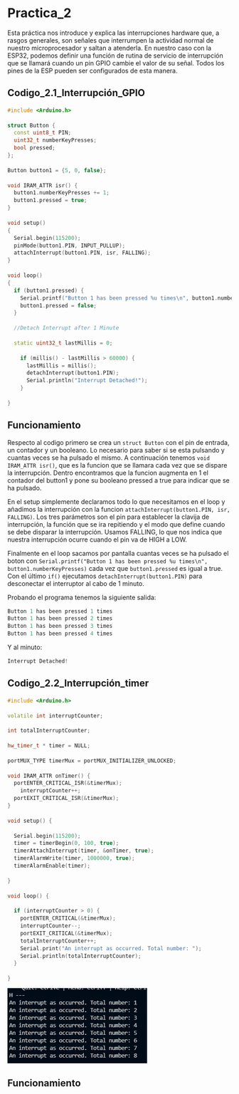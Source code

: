 # Practica_2
Esta práctica nos introduce y explica las interrupciones hardware que, a rasgos generales, son señales que interrumpen la actividad normal de nuestro microprocesador y saltan a atenderla. En nuestro caso con la ESP32, podemos definir una función de rutina de servicio de interrupción que se llamará cuando un pin GPIO cambie el valor de su señal. Todos los pines de la ESP pueden ser configurados de esta manera.
## Codigo_2.1_Interrupción_GPIO

```cpp
#include <Arduino.h>
 
struct Button {
  const uint8_t PIN;
  uint32_t numberKeyPresses;
  bool pressed;
};
 
Button button1 = {5, 0, false};
 
void IRAM_ATTR isr() {
  button1.numberKeyPresses += 1;
  button1.pressed = true;
}
 
void setup()
{
  Serial.begin(115200);
  pinMode(button1.PIN, INPUT_PULLUP);
  attachInterrupt(button1.PIN, isr, FALLING);
}
 
void loop()
{
  if (button1.pressed) {
    Serial.printf("Button 1 has been pressed %u times\n", button1.numberKeyPresses);
    button1.pressed = false;
  }
 
  //Detach Interrupt after 1 Minute
 
  static uint32_t lastMillis = 0;
 
    if (millis() - lastMillis > 60000) {
      lastMillis = millis();
      detachInterrupt(button1.PIN);
      Serial.println("Interrupt Detached!");
    }
 
}
```
## Funcionamiento
Respecto al codigo primero se crea un ``` struct Button ``` con el pin de entrada, un contador y un booleano. Lo necesario para saber si se esta pulsando y cuantas veces se ha pulsado el mismo. A continuación tenemos ``` void IRAM_ATTR isr() ```, que es la funcion que se llamara cada vez que se dispare la interrupción. Dentro encontramos que la funcion augmenta en 1 el contador del button1 y pone su booleano pressed a true para indicar que se ha pulsado.

En el setup simplemente declaramos todo lo que necesitamos en el loop y añadimos la interrupción con la funcion ``` attachInterrupt(button1.PIN, isr, FALLING) ```. Los tres parámetros son el pin para establecer la clavija de interrupción, la función que se ira repitiendo y el modo que define cuando se debe disparar la interrupción. Usamos FALLING, lo que nos indica que nuestra interrupción ocurre cuando el pin va de HIGH a LOW.

Finalmente en el loop sacamos por pantalla cuantas veces se ha pulsado el boton con ``` Serial.printf("Button 1 has been pressed %u times\n", button1.numberKeyPresses) ``` cada vez que ```button1.pressed``` es igual a true. Con el último ```if()``` ejecutamos ```detachInterrupt(button1.PIN)``` para desconectar el interruptor al cabo de 1 minuto.

Probando el programa tenemos la siguiente salida:
```cpp
Button 1 has been pressed 1 times
Button 1 has been pressed 2 times
Button 1 has been pressed 3 times
Button 1 has been pressed 4 times
```
Y al minuto:
```cpp
Interrupt Detached!
```

## Codigo_2.2_Interrupción_timer

```cpp
#include <Arduino.h>
 
volatile int interruptCounter;
 
int totalInterruptCounter;
 
hw_timer_t * timer = NULL;
 
portMUX_TYPE timerMux = portMUX_INITIALIZER_UNLOCKED;
 
void IRAM_ATTR onTimer() {
  portENTER_CRITICAL_ISR(&timerMux);
    interruptCounter++;
  portEXIT_CRITICAL_ISR(&timerMux);
}
 
void setup() {
 
  Serial.begin(115200);
  timer = timerBegin(0, 100, true);
  timerAttachInterrupt(timer, &onTimer, true);
  timerAlarmWrite(timer, 1000000, true);
  timerAlarmEnable(timer);
 
}
 
void loop() {
 
  if (interruptCounter > 0) {
    portENTER_CRITICAL(&timerMux);
    interruptCounter--;
    portEXIT_CRITICAL(&timerMux);
    totalInterruptCounter++;
    Serial.print("An interrupt as occurred. Total number: ");
    Serial.println(totalInterruptCounter);
  }
 
}
```

![Image text](https://github.com/victorceballosfouces/Practica_2/blob/main/Practica_2.2/Imagen_2.2.png)


## Funcionamiento

